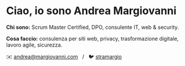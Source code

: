 <h1>Ciao, io sono <strong>Andrea Margiovanni</strong></h1>
<p><strong>Chi sono:</strong> Scrum Master Certified, DPO, consulente IT, web & security.</p>
<p><strong>Cosa faccio:</strong> consulenza per siti web, privacy, trasformazione digitale, lavoro agile, sicurezza.</p>
<p class="lead">✉️ <a href="mailto:andrea@margiovanni.com">andrea@margiovanni.com</a>&nbsp;&nbsp;    /    &nbsp;&nbsp;🐦 <a href="https://twitter.com/stramargio">stramargio</a></p>